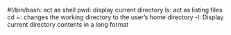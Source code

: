 #!/bin/bash: act as shell
pwd: display current directory
ls: act as listing files
cd ~: changes the working directory to the user’s home directory
-l: Display current directory contents in a long format
 
